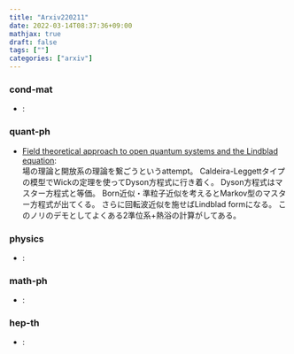 ```yaml
---
title: "Arxiv220211"
date: 2022-03-14T08:37:36+09:00
mathjax: true
draft: false
tags: [""]
categories: ["arxiv"]
---
```

### cond-mat
- []():  


### quant-ph
- [Field theoretical approach to open quantum systems and the Lindblad equation](https://arxiv.org/abs/2202.05203):  
場の理論と開放系の理論を繋ごうというattempt。
Caldeira-Leggettタイプの模型でWickの定理を使ってDyson方程式に行き着く。
Dyson方程式はマスター方程式と等価。
Born近似・準粒子近似を考えるとMarkov型のマスター方程式が出てくる。
さらに回転波近似を施せばLindblad formになる。
このノリのデモとしてよくある2準位系+熱浴の計算がしてある。


### physics
- []():  


### math-ph
- []():  


### hep-th
- []():  
